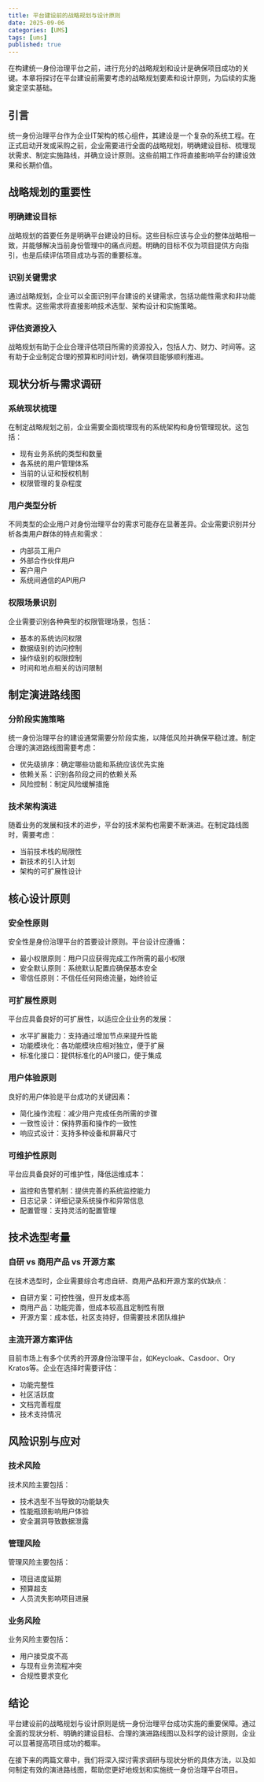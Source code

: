 ```yaml
---
title: 平台建设前的战略规划与设计原则
date: 2025-09-06
categories: [UMS]
tags: [ums]
published: true
---
```


在构建统一身份治理平台之前，进行充分的战略规划和设计是确保项目成功的关键。本章将探讨在平台建设前需要考虑的战略规划要素和设计原则，为后续的实施奠定坚实基础。

## 引言

统一身份治理平台作为企业IT架构的核心组件，其建设是一个复杂的系统工程。在正式启动开发或采购之前，企业需要进行全面的战略规划，明确建设目标、梳理现状需求、制定实施路线，并确立设计原则。这些前期工作将直接影响平台的建设效果和长期价值。

## 战略规划的重要性

### 明确建设目标

战略规划的首要任务是明确平台建设的目标。这些目标应该与企业的整体战略相一致，并能够解决当前身份管理中的痛点问题。明确的目标不仅为项目提供方向指引，也是后续评估项目成功与否的重要标准。

### 识别关键需求

通过战略规划，企业可以全面识别平台建设的关键需求，包括功能性需求和非功能性需求。这些需求将直接影响技术选型、架构设计和实施策略。

### 评估资源投入

战略规划有助于企业合理评估项目所需的资源投入，包括人力、财力、时间等。这有助于企业制定合理的预算和时间计划，确保项目能够顺利推进。

## 现状分析与需求调研

### 系统现状梳理

在制定战略规划之前，企业需要全面梳理现有的系统架构和身份管理现状。这包括：
- 现有业务系统的类型和数量
- 各系统的用户管理体系
- 当前的认证和授权机制
- 权限管理的复杂程度

### 用户类型分析

不同类型的企业用户对身份治理平台的需求可能存在显著差异。企业需要识别并分析各类用户群体的特点和需求：
- 内部员工用户
- 外部合作伙伴用户
- 客户用户
- 系统间通信的API用户

### 权限场景识别

企业需要识别各种典型的权限管理场景，包括：
- 基本的系统访问权限
- 数据级别的访问控制
- 操作级别的权限控制
- 时间和地点相关的访问限制

## 制定演进路线图

### 分阶段实施策略

统一身份治理平台的建设通常需要分阶段实施，以降低风险并确保平稳过渡。制定合理的演进路线图需要考虑：
- 优先级排序：确定哪些功能和系统应该优先实施
- 依赖关系：识别各阶段之间的依赖关系
- 风险控制：制定风险缓解措施

### 技术架构演进

随着业务的发展和技术的进步，平台的技术架构也需要不断演进。在制定路线图时，需要考虑：
- 当前技术栈的局限性
- 新技术的引入计划
- 架构的可扩展性设计

## 核心设计原则

### 安全性原则

安全性是身份治理平台的首要设计原则。平台设计应遵循：
- 最小权限原则：用户只应获得完成工作所需的最小权限
- 安全默认原则：系统默认配置应确保基本安全
- 零信任原则：不信任任何网络流量，始终验证

### 可扩展性原则

平台应具备良好的可扩展性，以适应企业业务的发展：
- 水平扩展能力：支持通过增加节点来提升性能
- 功能模块化：各功能模块应相对独立，便于扩展
- 标准化接口：提供标准化的API接口，便于集成

### 用户体验原则

良好的用户体验是平台成功的关键因素：
- 简化操作流程：减少用户完成任务所需的步骤
- 一致性设计：保持界面和操作的一致性
- 响应式设计：支持多种设备和屏幕尺寸

### 可维护性原则

平台应具备良好的可维护性，降低运维成本：
- 监控和告警机制：提供完善的系统监控能力
- 日志记录：详细记录系统操作和异常信息
- 配置管理：支持灵活的配置管理

## 技术选型考量

### 自研 vs 商用产品 vs 开源方案

在技术选型时，企业需要综合考虑自研、商用产品和开源方案的优缺点：
- 自研方案：可控性强，但开发成本高
- 商用产品：功能完善，但成本较高且定制性有限
- 开源方案：成本低，社区支持好，但需要技术团队维护

### 主流开源方案评估

目前市场上有多个优秀的开源身份治理平台，如Keycloak、Casdoor、Ory Kratos等。企业在选择时需要评估：
- 功能完整性
- 社区活跃度
- 文档完善程度
- 技术支持情况

## 风险识别与应对

### 技术风险

技术风险主要包括：
- 技术选型不当导致的功能缺失
- 性能瓶颈影响用户体验
- 安全漏洞导致数据泄露

### 管理风险

管理风险主要包括：
- 项目进度延期
- 预算超支
- 人员流失影响项目进展

### 业务风险

业务风险主要包括：
- 用户接受度不高
- 与现有业务流程冲突
- 合规性要求变化

## 结论

平台建设前的战略规划与设计原则是统一身份治理平台成功实施的重要保障。通过全面的现状分析、明确的建设目标、合理的演进路线图以及科学的设计原则，企业可以显著提高项目成功的概率。

在接下来的两篇文章中，我们将深入探讨需求调研与现状分析的具体方法，以及如何制定有效的演进路线图，帮助您更好地规划和实施统一身份治理平台项目。